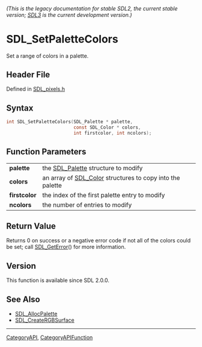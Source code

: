 ###### (This is the legacy documentation for stable SDL2, the current stable version; [SDL3](https://wiki.libsdl.org/SDL3/) is the current development version.)
# SDL_SetPaletteColors

Set a range of colors in a palette.

## Header File

Defined in [SDL_pixels.h](https://github.com/libsdl-org/SDL/blob/SDL2/include/SDL_pixels.h)

## Syntax

```c
int SDL_SetPaletteColors(SDL_Palette * palette,
                         const SDL_Color * colors,
                         int firstcolor, int ncolors);

```

## Function Parameters

|                    |                                                                        |
| ------------------ | ---------------------------------------------------------------------- |
| **palette**        | the [SDL_Palette](SDL_Palette) structure to modify                     |
| **colors**         | an array of [SDL_Color](SDL_Color) structures to copy into the palette |
| **firstcolor**     | the index of the first palette entry to modify                         |
| **ncolors**        | the number of entries to modify                                        |

## Return Value

Returns 0 on success or a negative error code if not all of the colors
could be set; call [SDL_GetError](SDL_GetError)() for more information.

## Version

This function is available since SDL 2.0.0.

## See Also

* [SDL_AllocPalette](SDL_AllocPalette)
* [SDL_CreateRGBSurface](SDL_CreateRGBSurface)

----
[CategoryAPI](CategoryAPI), [CategoryAPIFunction](CategoryAPIFunction)


